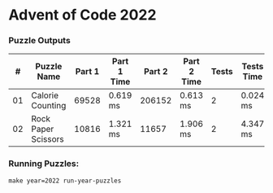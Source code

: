 <h1>Advent of Code 2022</h1>
<h3>Puzzle Outputs</h3>
<table>

<thead>

<tr><th>#  </th><th>Puzzle Name        </th><th>Part 1  </th><th>Part 1 Time  </th><th>Part 2  </th><th>Part 2 Time  </th><th>Tests  </th><th>Tests Time  </th></tr>

</thead>

<tbody>

<tr><td>01 </td><td>Calorie Counting   </td><td>69528   </td><td>0.619 ms     </td><td>206152  </td><td>0.613 ms     </td><td>2      </td><td>0.024 ms    </td></tr>

<tr><td>02 </td><td>Rock Paper Scissors</td><td>10816   </td><td>1.321 ms     </td><td>11657   </td><td>1.906 ms     </td><td>2      </td><td>4.347 ms    </td></tr>

</tbody>

</table>

<h3>Running Puzzles:</h3>
<p><code>make year=2022 run-year-puzzles</code></p>